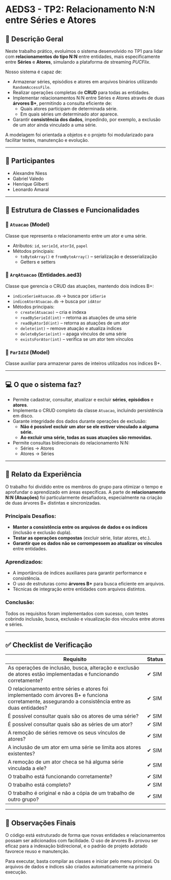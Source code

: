 # AEDS3 - TP2: Relacionamento N:N entre Séries e Atores

## 📌 Descrição Geral

Neste trabalho prático, evoluímos o sistema desenvolvido no TP1 para lidar com **relacionamentos do tipo N:N** entre entidades, mais especificamente entre **Séries** e **Atores**, simulando a plataforma de streaming _PUCFlix_.

Nosso sistema é capaz de:

- Armazenar séries, episódios e atores em arquivos binários utilizando `RandomAccessFile`.
- Realizar operações completas de **CRUD** para todas as entidades.
- Implementar relacionamentos N:N entre Séries e Atores através de duas **árvores B+**, permitindo a consulta eficiente de:
  - Quais atores participam de determinada série.
  - Em quais séries um determinado ator aparece.
- Garantir **consistência dos dados**, impedindo, por exemplo, a exclusão de um ator ainda vinculado a uma série.

A modelagem foi orientada a objetos e o projeto foi modularizado para facilitar testes, manutenção e evolução.

---

## 👥 Participantes

- Alexandre Niess
- Gabriel Valedo
- Henrique Gilberti
- Leonardo Amaral

---

## 🧱 Estrutura de Classes e Funcionalidades

### 🔹 `Atuacao` (Model)

Classe que representa o relacionamento entre um ator e uma série.

- Atributos: `id`, `serieId`, `atorId`, `papel`
- Métodos principais:
  - `toByteArray()` e `fromByteArray()` – serialização e desserialização
  - Getters e setters

### 🔹 `ArqAtuacao` (Entidades.aed3)

Classe que gerencia o CRUD das atuações, mantendo dois índices B+:

- `indiceSerieAtuacao.db` → busca por `idSerie`
- `indiceAtorAtuacao.db` → busca por `idAtor`
- Métodos principais:
  - `create(Atuacao)` – cria e indexa
  - `readBySerieId(int)` – retorna as atuações de uma série
  - `readByAtorId(int)` – retorna as atuações de um ator
  - `delete(int)` – remove atuação e atualiza índices
  - `deleteBySerie(int)` – apaga vínculos de uma série
  - `existsForAtor(int)` – verifica se um ator tem vínculos

### 🔹 `ParIdId` (Model)

Classe auxiliar para armazenar pares de inteiros utilizados nos índices B+.

---

## 💻 O que o sistema faz?

- Permite cadastrar, consultar, atualizar e excluir **séries**, **episódios** e **atores**.
- Implementa o CRUD completo da classe `Atuacao`, incluindo persistência em disco.
- Garante integridade dos dados durante operações de exclusão:
  - **Não é possível excluir um ator se ele estiver vinculado a alguma série.**
  - **Ao excluir uma série, todas as suas atuações são removidas.**
- Permite consultas bidirecionais do relacionamento N:N:
  - Séries → Atores
  - Atores → Séries

---

## 📖 Relato da Experiência

O trabalho foi dividido entre os membros do grupo para otimizar o tempo e aprofundar o aprendizado em áreas específicas. A parte de **relacionamento N:N (Atuações)** foi particularmente desafiadora, especialmente na criação de duas árvores B+ distintas e sincronizadas.

### Principais Desafios:

- **Manter a consistência entre os arquivos de dados e os índices** (inclusão e exclusão dupla).
- **Testar as operações compostas** (excluir série, listar atores, etc.).
- **Garantir que os dados não se corrompessem ao atualizar os vínculos** entre entidades.

### Aprendizados:

- A importância de índices auxiliares para garantir performance e consistência.
- O uso de estruturas como **árvores B+** para busca eficiente em arquivos.
- Técnicas de integração entre entidades com arquivos distintos.

### Conclusão:

Todos os requisitos foram implementados com sucesso, com testes cobrindo inclusão, busca, exclusão e visualização dos vínculos entre atores e séries.

---

## ✅ Checklist de Verificação

| Requisito                                                                                                           | Status |
|--------------------------------------------------------------------------------------------------------------------|--------|
| As operações de inclusão, busca, alteração e exclusão de atores estão implementadas e funcionando corretamente?    | ✔ SIM  |
| O relacionamento entre séries e atores foi implementado com árvores B+ e funciona corretamente, assegurando a consistência entre as duas entidades? | ✔ SIM  |
| É possível consultar quais são os atores de uma série?                                                             | ✔ SIM  |
| É possível consultar quais são as séries de um ator?                                                               | ✔ SIM  |
| A remoção de séries remove os seus vínculos de atores?                                                             | ✔ SIM  |
| A inclusão de um ator em uma série se limita aos atores existentes?                                                | ✔ SIM  |
| A remoção de um ator checa se há alguma série vinculada a ele?                                                     | ✔ SIM  |
| O trabalho está funcionando corretamente?                                                                           | ✔ SIM  |
| O trabalho está completo?                                                                                          | ✔ SIM  |
| O trabalho é original e não a cópia de um trabalho de outro grupo?                                                 | ✔ SIM  |


---

## 📎 Observações Finais

O código está estruturado de forma que novas entidades e relacionamentos possam ser adicionados com facilidade. O uso de árvores B+ provou ser eficaz para a indexação bidirecional, e o padrão de projeto adotado favorece reuso e manutenção.

Para executar, basta compilar as classes e iniciar pelo menu principal. Os arquivos de dados e índices são criados automaticamente na primeira execução.

